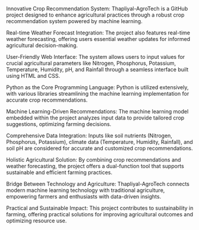 Innovative Crop Recommendation System: Thapliyal-AgroTech is a GitHub project designed to enhance agricultural practices through a robust crop recommendation system powered by machine learning.

Real-time Weather Forecast Integration: The project also features real-time weather forecasting, offering users essential weather updates for informed agricultural decision-making.

User-Friendly Web Interface: The system allows users to input values for crucial agricultural parameters like Nitrogen, Phosphorus, Potassium, Temperature, Humidity, pH, and Rainfall through a seamless interface built using HTML and CSS.

Python as the Core Programming Language: Python is utilized extensively, with various libraries streamlining the machine learning implementation for accurate crop recommendations.

Machine Learning-Driven Recommendations: The machine learning model embedded within the project analyzes input data to provide tailored crop suggestions, optimizing farming decisions.

Comprehensive Data Integration: Inputs like soil nutrients (Nitrogen, Phosphorus, Potassium), climate data (Temperature, Humidity, Rainfall), and soil pH are considered for accurate and customized crop recommendations.

Holistic Agricultural Solution: By combining crop recommendations and weather forecasting, the project offers a dual-function tool that supports sustainable and efficient farming practices.

Bridge Between Technology and Agriculture: Thapliyal-AgroTech connects modern machine learning technology with traditional agriculture, empowering farmers and enthusiasts with data-driven insights.

Practical and Sustainable Impact: This project contributes to sustainability in farming, offering practical solutions for improving agricultural outcomes and optimizing resource use.
